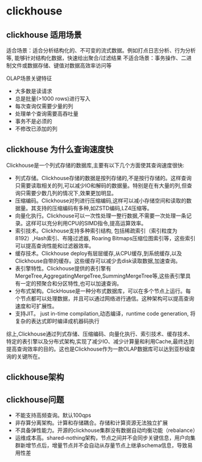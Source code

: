 # clickhouse

## clickhouse 适用场景

适合场景：适合分析结构化的、不可变的流式数据。例如打点日志分析、行为分析等, 能够针对结构化数据，快速给出聚合/过滤结果
不适合场景：事务操作、二进制文件或数据存储、键值对数据高效率访问等

OLAP场景关键特征

- 大多数是读请求
- 总是批量(>1000 rows)进行写入
- 每次查询仅需要少量的列
- 处理单个查询需要高吞吐量
- 事务不是必须的
- 不修改已添加的列

## clickhouse 为什么查询速度快

Clickhouse是一个列式存储的数据库,主要有以下几个方面使其查询速度很快:

- 列式存储。Clickhouse存储的数据是按列存储的,不是按行存储的。这样查询只需要读取相关的列,可以减少IO和解码的数据量。特别是在有大量的列,但查询只需要少数几列的情况下,效果更加明显。
- 压缩编码。Clickhouse对列进行压缩编码,这样可以减小存储空间和读取的数据量。其支持的压缩编码有多种,如ZSTD编码,LZ4压缩等。
- 向量化执行。Clickhouse可以一次性处理一整行数据,不需要一次处理一条记录。这样可以充分利用CPU的SIMD指令,提高运算效率。
- 索引技术。Clickhouse支持多种索引结构, 包括稀疏索引（索引粒度为8192）,Hash索引、布隆过滤器, Roaring Bitmaps压缩位图索引等，这些索引可以提高查询性能和过滤器效率。
- 缓存技术。Clickhouse deploy有层层缓存,从CPU缓存,到系统缓存,以及Clickhouse自带的缓存。这些缓存可以减少去disk读取数据,加速查询。
- 表引擎特性。Clickhouse提供的表引擎有MergeTree,AggregatingMergeTree,SummingMergeTree等,这些表引擎具有一定的预聚合和分区特性,也可以加速查询。
- 分布式架构。ClickHouse是一种分布式数据库，可以在多个节点上运行。每个节点都可以处理数据，并且可以通过网络进行通信。这种架构可以提高查询速度和可扩展性。
- 支持JIT。 just in-time compilation,动态编译，runtime code generation, 将复杂的表达式即时编译成机器码执行

综上,Clickhouse通过列式存储、压缩编码、向量化执行、索引技术、缓存技术、特定的表引擎以及分布式架构,实现了减少IO、减少计算量和利用Cache,最终达到提高查询效率的目的。这也是Clickhouse作为一款OLAP数据库可以达到亚秒级查询的关键所在。

## clickhouse架构

## clickhouse问题

- 不能支持高频查询。默认100qps
- 非存算分离架构。计算和存储耦合。存储和计算资源无法独立扩展
- 不具备弹性能力。开源的clickhouse集群没有数据自动均衡功能（rebalance）
- 运维成本高。shared-nothing架构，节点之间并不会同步关键信息，用户向集群新增节点后，增量节点并不会自动从存量节点上继承schema信息，导致易用性差